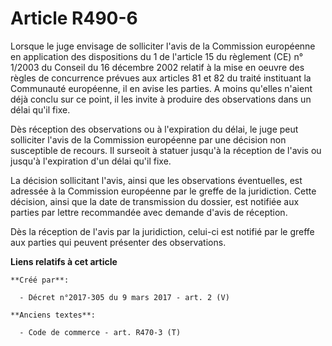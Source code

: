 # Article R490-6

Lorsque le juge envisage de solliciter l'avis de la Commission européenne en application des dispositions du 1 de l'article
15 du règlement (CE) n° 1/2003 du Conseil du 16 décembre 2002 relatif à la mise en oeuvre des règles de concurrence prévues
aux articles 81 et 82 du traité instituant la Communauté européenne, il en avise les parties. A moins qu'elles n'aient déjà
conclu sur ce point, il les invite à produire des observations dans un délai qu'il fixe.

Dès réception des observations ou à l'expiration du délai, le juge peut solliciter l'avis de la Commission européenne par une
décision non susceptible de recours. Il surseoit à statuer jusqu'à la réception de l'avis ou jusqu'à l'expiration d'un délai
qu'il fixe.

La décision sollicitant l'avis, ainsi que les observations éventuelles, est adressée à la Commission européenne par le greffe
de la juridiction. Cette décision, ainsi que la date de transmission du dossier, est notifiée aux parties par lettre
recommandée avec demande d'avis de réception.

Dès la réception de l'avis par la juridiction, celui-ci est notifié par le greffe aux parties qui peuvent présenter des
observations.

**Liens relatifs à cet article**

	**Créé par**:

	  - Décret n°2017-305 du 9 mars 2017 - art. 2 (V)

	**Anciens textes**:

	  - Code de commerce - art. R470-3 (T)
